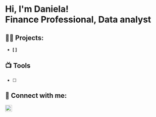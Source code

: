 <h1>Hi, I'm Daniela! <br/>Finance Professional, Data analyst

<h2>👨‍💻 Projects:</h2>

- <b>[ ]</b>

<h2>📺 Tools</h2>

- [ ]

<h2> 🤳 Connect with me:</h2>

[<img align="left" alt="dmokafor | LinkedIn" width="22px" src="https://cdn.jsdelivr.net/npm/simple-icons@v3/icons/linkedin.svg" />][linkedin]

[linkedin]: https://www.linkedin.com/in/daniela-morales-okafor-cpa-b838b6110/
